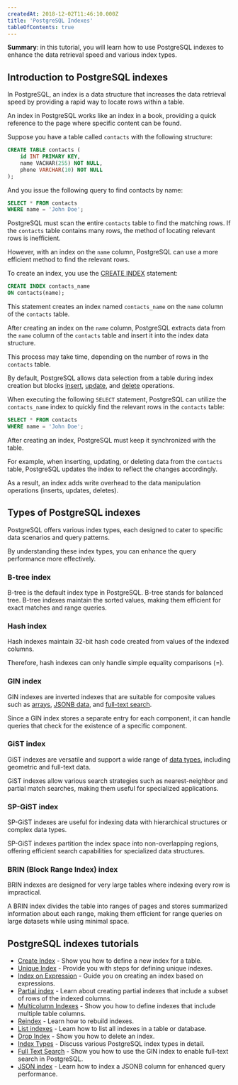 ```yaml
---
createdAt: 2018-12-02T11:46:10.000Z
title: 'PostgreSQL Indexes'
tableOfContents: true
---
```


**Summary**: in this tutorial, you will learn how to use PostgreSQL indexes to enhance the data retrieval speed and various index types.

## Introduction to PostgreSQL indexes

In PostgreSQL, an index is a data structure that increases the data retrieval speed by providing a rapid way to locate rows within a table.

An index in PostgreSQL works like an index in a book, providing a quick reference to the page where specific content can be found.

Suppose you have a table called `contacts` with the following structure:

```sql
CREATE TABLE contacts (
    id INT PRIMARY KEY,
    name VACHAR(255) NOT NULL,
    phone VARCHAR(10) NOT NULL
);
```

And you issue the following query to find contacts by name:

```sql
SELECT * FROM contacts
WHERE name = 'John Doe';
```

PostgreSQL must scan the entire `contacts` table to find the matching rows. If the `contacts` table contains many rows, the method of locating relevant rows is inefficient.

However, with an index on the `name` column, PostgreSQL can use a more efficient method to find the relevant rows.

To create an index, you use the [CREATE INDEX](/postgresql/postgresql-indexes/postgresql-create-index) statement:

```sql
CREATE INDEX contacts_name
ON contacts(name);
```

This statement creates an index named `contacts_name` on the `name` column of the `contacts` table.

After creating an index on the `name` column, PostgreSQL extracts data from the `name` column of the `contacts` table and insert it into the index data structure.

This process may take time, depending on the number of rows in the `contacts` table.

By default, PostgreSQL allows data selection from a table during index creation but blocks [insert](/postgresql/postgresql-insert), [update](/postgresql/postgresql-tutorial/postgresql-update), and [delete](/postgresql/postgresql-tutorial/postgresql-delete) operations.

When executing the following `SELECT` statement, PostgreSQL can utilize the `contacts_name` index to quickly find the relevant rows in the `contacts` table:

```sql
SELECT * FROM contacts
WHERE name = 'John Doe';
```

After creating an index, PostgreSQL must keep it synchronized with the table.

For example, when inserting, updating, or deleting data from the `contacts` table, PostgreSQL updates the index to reflect the changes accordingly.

As a result, an index adds write overhead to the data manipulation operations (inserts, updates, deletes).

## Types of PostgreSQL indexes

PostgreSQL offers various index types, each designed to cater to specific data scenarios and query patterns.

By understanding these index types, you can enhance the query performance more effectively.

### B-tree index

B-tree is the default index type in PostgreSQL. B-tree stands for balanced tree. B-tree indexes maintain the sorted values, making them efficient for exact matches and range queries.

### Hash index

Hash indexes maintain 32-bit hash code created from values of the indexed columns.

Therefore, hash indexes can only handle simple equality comparisons (=).

### GIN index

GIN indexes are inverted indexes that are suitable for composite values such as [arrays](/postgresql/postgresql-array), [JSONB data](/postgresql/postgresql-indexes/postgresql-json-index), and [full-text search](/postgresql/postgresql-indexes/postgresql-full-text-search).

Since a GIN index stores a separate entry for each component, it can handle queries that check for the existence of a specific component.

### GiST index

GiST indexes are versatile and support a wide range of [data types](/postgresql/postgresql-data-types), including geometric and full-text data.

GiST indexes allow various search strategies such as nearest-neighbor and partial match searches, making them useful for specialized applications.

### SP-GiST index

SP-GiST indexes are useful for indexing data with hierarchical structures or complex data types.

SP-GiST indexes partition the index space into non-overlapping regions, offering efficient search capabilities for specialized data structures.

### BRIN (Block Range Index) index

BRIN indexes are designed for very large tables where indexing every row is impractical.

A BRIN index divides the table into ranges of pages and stores summarized information about each range, making them efficient for range queries on large datasets while using minimal space.

## PostgreSQL indexes tutorials

- [Create Index](/postgresql/postgresql-indexes/postgresql-create-index) - Show you how to define a new index for a table.
- [Unique Index](/postgresql/postgresql-indexes/postgresql-unique-index) - Provide you with steps for defining unique indexes.
- [Index on Expression](/postgresql/postgresql-indexes/postgresql-index-on-expression) - Guide you on creating an index based on expressions.
- [Partial index](/postgresql/postgresql-indexes/postgresql-partial-index) - Learn about creating partial indexes that include a subset of rows of the indexed columns.
- [Multicolumn Indexes](/postgresql/postgresql-indexes/postgresql-multicolumn-indexes) - Show you how to define indexes that include multiple table columns.
- [Reindex](/postgresql/postgresql-indexes/postgresql-reindex) - Learn how to rebuild indexes.
- [List indexes](/postgresql/postgresql-indexes/postgresql-list-indexes) - Learn how to list all indexes in a table or database.
- [Drop Index](/postgresql/postgresql-indexes/postgresql-drop-index) - Show you how to delete an index.
- [Index Types](/postgresql/postgresql-indexes/postgresql-index-types) - Discuss various PostgreSQL index types in detail.
- [Full Text Search](/postgresql/postgresql-indexes/postgresql-full-text-search) - Show you how to use the GIN index to enable full-text search in PostgreSQL.
- [JSON index](/postgresql/postgresql-indexes/postgresql-json-index) - Learn how to index a JSONB column for enhanced query performance.
